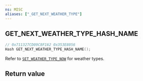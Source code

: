 ```yaml
---
ns: MISC
aliases: ["_GET_NEXT_WEATHER_TYPE"]
---
```

## GET_NEXT_WEATHER_TYPE_HASH_NAME

```c
// 0x711327CD09C8F162 0x353E8056
Hash GET_NEXT_WEATHER_TYPE_HASH_NAME();
```

Refer to [`SET_WEATHER_TYPE_NOW`](#_0x29B487C359E19889) for weather types.

## Return value
